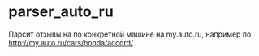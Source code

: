 # parser_auto_ru
Парсит отзывы на по конкретной машине на my.auto.ru, например по http://my.auto.ru/cars/honda/accord/.
